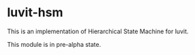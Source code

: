 # luvit-hsm

This is an implementation of Hierarchical State Machine for luvit.

This module is in pre-alpha state.
